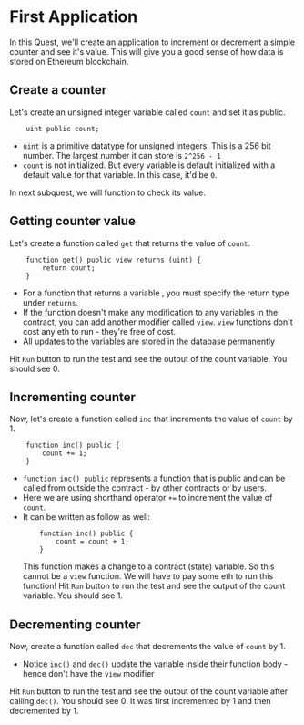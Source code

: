 # First Application

In this Quest, we'll create an application to increment or decrement a simple counter and see it's value. This will give you a good sense of how data is stored on Ethereum blockchain.

## Create a counter

Let's create an unsigned integer variable called `count` and set it as public.

```
    uint public count;
```

- `uint` is a primitive datatype for unsigned integers. This is a 256 bit number. The largest number it can store is `2^256 - 1`
- `count` is not initialized. But every variable is default initialized with a default value for that variable. In this case, it'd be `0`.

In next subquest, we will function to check its value.

## Getting counter value

Let's create a function called `get` that returns the value of `count`.

```
    function get() public view returns (uint) {
        return count;
    }
```

- For a function that returns a variable , you must specify the return type under `returns`. 
- If the function doesn't make any modification to any variables in the contract, you can add another modifier called `view`. `view` functions don't cost any eth to run - they're free of cost. 
- All updates to the variables are stored in the database permanently

Hit `Run` button to run the test and see the output of the count variable. You should see 0.

## Incrementing counter

Now, let's create a function called `inc` that increments the value of `count` by 1.

```
    function inc() public {
        count += 1;
    }
```

- `function inc() public` represents a function that is public and can be called from outside the contract - by other contracts or by users.
- Here we are using shorthand operator `+=` to increment the value of `count`.
- It can be written as follow as well:
  ```
      function inc() public {
          count = count + 1;
      }
  ```
  This function makes a change to a contract (state) variable. So this cannot be a `view` function. We will have to pay some eth to run this function! 
  Hit `Run` button to run the test and see the output of the count variable. You should see 1.

## Decrementing counter

Now, create a function called `dec` that decrements the value of `count` by 1.


- Notice `inc()` and `dec()` update the variable inside their function body - hence don't have the `view` modifier

Hit `Run` button to run the test and see the output of the count variable after calling `dec()`. You should see 0. It was first incremented by 1 and then decremented by 1.
